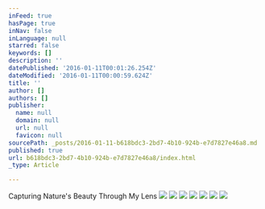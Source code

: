 ```yaml
---
inFeed: true
hasPage: true
inNav: false
inLanguage: null
starred: false
keywords: []
description: ''
datePublished: '2016-01-11T00:01:26.254Z'
dateModified: '2016-01-11T00:00:59.624Z'
title: ''
author: []
authors: []
publisher:
  name: null
  domain: null
  url: null
  favicon: null
sourcePath: _posts/2016-01-11-b618bdc3-2bd7-4b10-924b-e7d7827e46a8.md
published: true
url: b618bdc3-2bd7-4b10-924b-e7d7827e46a8/index.html
_type: Article

---
```

Capturing Nature's Beauty Through My Lens
![](https://the-grid-user-content.s3-us-west-2.amazonaws.com/55146927-f470-47ff-bb6b-bc53b46c9176.jpg)
![](https://the-grid-user-content.s3-us-west-2.amazonaws.com/3ce6ebfb-af2a-4d8d-8751-bb412c922707.jpg)
![](https://the-grid-user-content.s3-us-west-2.amazonaws.com/c5321a8a-16a5-4b83-922f-400f8c64e208.jpg)
![](https://the-grid-user-content.s3-us-west-2.amazonaws.com/732329ea-c293-4945-bb25-27016d914fb4.jpg)
![](https://the-grid-user-content.s3-us-west-2.amazonaws.com/27392662-d2d3-47ef-a029-3a2d0f78af92.jpg)
![](https://the-grid-user-content.s3-us-west-2.amazonaws.com/affef304-25c3-4146-b4f5-b7a2be8232b7.jpg)
![](https://the-grid-user-content.s3-us-west-2.amazonaws.com/3a41c77e-eeb7-4416-b3b8-3b1f24d65350.jpg)